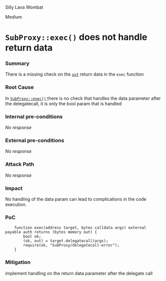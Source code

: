 Silly Lava Wombat

Medium

# `SubProxy::exec()` does not handle return data

### Summary

There is a missing check on the [`out`](https://github.com/sherlock-audit/2024-06-makerdao-endgame/blob/dba30d7a676c20dfed3bda8c52fd6702e2e85bb1/endgame-toolkit/src/SubProxy.sol#L76) return data in the `exec` function 

### Root Cause

In [`SubProxy::exec()` ](https://github.com/sherlock-audit/2024-06-makerdao-endgame/blob/dba30d7a676c20dfed3bda8c52fd6702e2e85bb1/endgame-toolkit/src/SubProxy.sol#L74)there is no check that handles the data parameter after the delegatecall, it is only the bool param that is handled

### Internal pre-conditions

_No response_

### External pre-conditions

_No response_

### Attack Path

_No response_

### Impact

No handling of the data param can lead to complications in the code execution.

### PoC

```solidity
    function exec(address target, bytes calldata args) external payable auth returns (bytes memory out) {
        bool ok;
        (ok, out) = target.delegatecall(args);
        require(ok, "SubProxy/delegatecall-error");
    }
```

### Mitigation

implement handling on the return data parameter after the delegate call